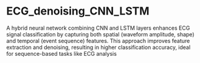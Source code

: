 # ECG_denoising_CNN_LSTM
 A hybrid neural network combining CNN and LSTM layers enhances ECG signal classification by capturing both spatial (waveform amplitude, shape) and temporal (event sequence) features. This approach improves feature extraction and denoising, resulting in higher classification accuracy, ideal for sequence-based tasks like ECG analysis
